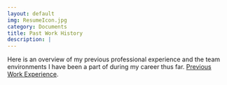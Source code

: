 ```yaml
---
layout: default
img: ResumeIcon.jpg
category: Documents
title: Past Work History
description: |
---
```

   Here is an overview of my previous professional experience and the team environments I have been a part of during my career thus far.
[Previous Work Experience](http://linkedin.com/in/zacklacanna).
